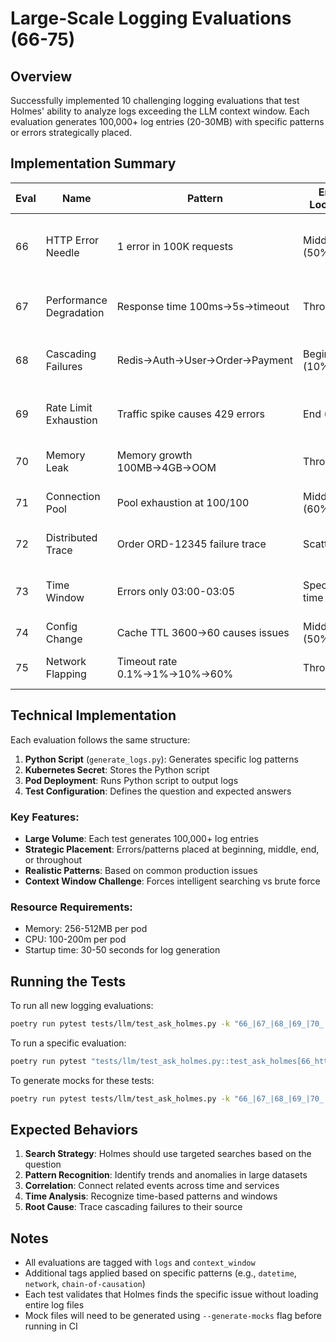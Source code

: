 # Large-Scale Logging Evaluations (66-75)

## Overview
Successfully implemented 10 challenging logging evaluations that test Holmes' ability to analyze logs exceeding the LLM context window. Each evaluation generates 100,000+ log entries (20-30MB) with specific patterns or errors strategically placed.

## Implementation Summary

| Eval | Name | Pattern | Error Location | Key Challenge |
|------|------|---------|----------------|---------------|
| 66 | HTTP Error Needle | 1 error in 100K requests | Middle (50%) | Finding single anomaly in massive haystack |
| 67 | Performance Degradation | Response time 100ms→5s→timeout | Throughout | Recognizing gradual degradation pattern |
| 68 | Cascading Failures | Redis→Auth→User→Order→Payment | Beginning (10%) | Tracing root cause across services |
| 69 | Rate Limit Exhaustion | Traffic spike causes 429 errors | End (80%) | Identifying trigger before errors |
| 70 | Memory Leak | Memory growth 100MB→4GB→OOM | Throughout | Long-term trend analysis |
| 71 | Connection Pool | Pool exhaustion at 100/100 | Middle (60%) | Resource saturation detection |
| 72 | Distributed Trace | Order ORD-12345 failure trace | Scattered | Multi-service correlation |
| 73 | Time Window | Errors only 03:00-03:05 | Specific time | Time-based pattern recognition |
| 74 | Config Change | Cache TTL 3600→60 causes issues | Middle (50%) | Before/after comparison |
| 75 | Network Flapping | Timeout rate 0.1%→1%→10%→60% | Throughout | Worsening degradation pattern |

## Technical Implementation

Each evaluation follows the same structure:
1. **Python Script** (`generate_logs.py`): Generates specific log patterns
2. **Kubernetes Secret**: Stores the Python script
3. **Pod Deployment**: Runs Python script to output logs
4. **Test Configuration**: Defines the question and expected answers

### Key Features:
- **Large Volume**: Each test generates 100,000+ log entries
- **Strategic Placement**: Errors/patterns placed at beginning, middle, end, or throughout
- **Realistic Patterns**: Based on common production issues
- **Context Window Challenge**: Forces intelligent searching vs brute force

### Resource Requirements:
- Memory: 256-512MB per pod
- CPU: 100-200m per pod
- Startup time: 30-50 seconds for log generation

## Running the Tests

To run all new logging evaluations:
```bash
poetry run pytest tests/llm/test_ask_holmes.py -k "66_|67_|68_|69_|70_|71_|72_|73_|74_|75_" -v
```

To run a specific evaluation:
```bash
poetry run pytest "tests/llm/test_ask_holmes.py::test_ask_holmes[66_http_error_needle]" -v
```

To generate mocks for these tests:
```bash
poetry run pytest tests/llm/test_ask_holmes.py -k "66_|67_|68_|69_|70_|71_|72_|73_|74_|75_" --generate-mocks
```

## Expected Behaviors

1. **Search Strategy**: Holmes should use targeted searches based on the question
2. **Pattern Recognition**: Identify trends and anomalies in large datasets
3. **Correlation**: Connect related events across time and services
4. **Time Analysis**: Recognize time-based patterns and windows
5. **Root Cause**: Trace cascading failures to their source

## Notes

- All evaluations are tagged with `logs` and `context_window`
- Additional tags applied based on specific patterns (e.g., `datetime`, `network`, `chain-of-causation`)
- Each test validates that Holmes finds the specific issue without loading entire log files
- Mock files will need to be generated using `--generate-mocks` flag before running in CI
